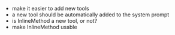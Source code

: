 - make it easier to add new tools
- a new tool should be automatically added to the system prompt
- is InlineMethod a new tool, or not?
- make InlineMethod usable